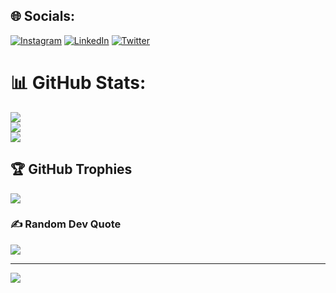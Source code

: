 
## 🌐 Socials:
[![Instagram](https://img.shields.io/badge/Instagram-%23E4405F.svg?logo=Instagram&logoColor=white)](https://instagram.com/im_sundaram) [![LinkedIn](https://img.shields.io/badge/LinkedIn-%230077B5.svg?logo=linkedin&logoColor=white)](https://linkedin.com/in/sundaramjha) [![Twitter](https://img.shields.io/badge/Twitter-%231DA1F2.svg?logo=Twitter&logoColor=white)](https://x.com/jhsundaram) 


# 📊 GitHub Stats:
![](https://github-readme-stats.vercel.app/api?username=sundaram2021&theme=dark&hide_border=false&include_all_commits=false&count_private=false)<br/>
![](https://github-readme-streak-stats.herokuapp.com/?user=sundaram2021&theme=dark&hide_border=false)<br/>
![](https://github-readme-stats.vercel.app/api/top-langs/?username=sundaram2021&theme=dark&hide_border=false&include_all_commits=false&count_private=false&layout=compact)

## 🏆 GitHub Trophies
![](https://github-profile-trophy.vercel.app/?username=sundaram2021&theme=onedark&no-frame=false&no-bg=false&margin-w=4)

### ✍️ Random Dev Quote
![](https://quotes-github-readme.vercel.app/api?type=horizontal&theme=radical)


---
[![](https://visitcount.itsvg.in/api?id=sundaram2021&icon=0&color=0)](https://visitcount.itsvg.in)

<!-- Proudly created with GPRM ( https://gprm.itsvg.in ) -->
